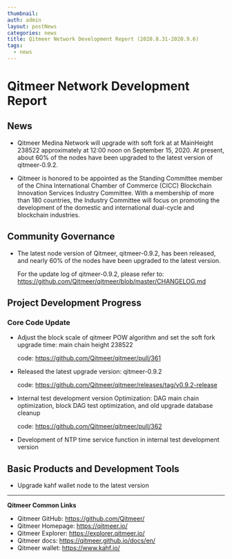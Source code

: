 ```yaml
---
thumbnail: 
auth: admin
layout: postNews
categories: news
title: Qitmeer Network Development Report (2020.8.31-2020.9.6)
tags:
  - news
---
```


# Qitmeer Network Development Report

## News

- Qitmeer Medina Network will upgrade with soft fork at at MainHeight 238522 approximately at 12:00 noon on September 15, 2020. At present, about 60% of the nodes have been upgraded to the latest version of qitmeer-0.9.2.

- Qitmeer is honored to be appointed as the Standing Committee member of the China International Chamber of Commerce (CICC) Blockchain Innovation Services Industry Committee. With a membership of more than 180 countries, the Industry Committee will focus on promoting the development of the domestic and international dual-cycle and blockchain industries.


## Community Governance

- The latest node version of Qitmeer, qitmeer-0.9.2, has been released, and nearly 60% of the nodes have been upgraded to the latest version.

  For the update log of qitmeer-0.9.2, please refer to:
https://github.com/Qitmeer/qitmeer/blob/master/CHANGELOG.md


## Project Development Progress

### Core Code Update

- Adjust the block scale of qitmeer POW algorithm and set the soft fork upgrade time: main chain height 238522

  code:
https://github.com/Qitmeer/qitmeer/pull/361

- Released the latest upgrade version: qitmeer-0.9.2

  code:
https://github.com/Qitmeer/qitmeer/releases/tag/v0.9.2-release

- Internal test development version Optimization: DAG main chain optimization, block DAG test optimization, and old upgrade database cleanup

  code: 
https://github.com/Qitmeer/qitmeer/pull/362

- Development of NTP time service function in internal test development version


## Basic Products and Development Tools

- Upgrade kahf wallet node to the latest version


----------------------

**Qitmeer Common Links**

* Qitmeer GitHub: https://github.com/Qitmeer/
* Qitmeer Homepage: https://qitmeer.io/
* Qitmeer Explorer: https://explorer.qitmeer.io/
* Qitmeer docs: https://qitmeer.github.io/docs/en/
* Qitmeer wallet: https://www.kahf.io/